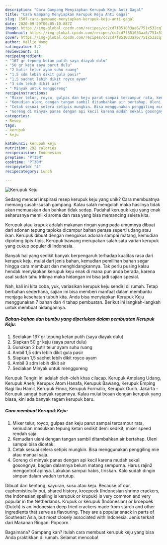 ```yaml
---
description: "Cara Gampang Menyiapkan Kerupuk Keju Anti Gagal"
title: "Cara Gampang Menyiapkan Kerupuk Keju Anti Gagal"
slug: 1507-cara-gampang-menyiapkan-kerupuk-keju-anti-gagal
date: 2020-09-29T06:05:10.887Z
image: https://img-global.cpcdn.com/recipes/cc2cd7f851033aa6/751x532cq70/kerupuk-keju-foto-resep-utama.jpg
thumbnail: https://img-global.cpcdn.com/recipes/cc2cd7f851033aa6/751x532cq70/kerupuk-keju-foto-resep-utama.jpg
cover: https://img-global.cpcdn.com/recipes/cc2cd7f851033aa6/751x532cq70/kerupuk-keju-foto-resep-utama.jpg
author: Hallie Wong
ratingvalue: 3.2
reviewcount: 11
recipeingredient:
- "167 gr tepung ketan putih saya diayak dulu"
- "50 gr keju saya parut dulu"
- "2 butir telur ayam suhu ruang"
- "1,5 sdm lebih dikit gula pasir"
- "1,5 sachet lebih dikit royco ayam"
- "3 sdm lebih dikit air"
- " Minyak untuk menggoreng"
recipeinstructions:
- "Mixer telur, royco, gulpas dan keju parut sampai tercampur rata, kemudian masukkan tepung ketan sedikit demi sedikit, mixer speed rendah saja."
- "Kemudian uleni dengan tangan sambil ditambahkan air bertahap. Uleni sampai bisa dicetak."
- "Cetak sesuai selera setipis mungkin. Bisa menggunakan penggiling mie atau manual saja."
- "Goreng di minyak panas dengan api kecil karena mudah sekali gosongnya, bagian dalamnya belum matang sempurna. Harus rajin2 mengontrol apinya. Lakukan sampai habis, tiriskan. Kalo sudah dingin simpan dalam wadah tertutup."
categories:
- Resep
tags:
- kerupuk
- keju

katakunci: kerupuk keju 
nutrition: 292 calories
recipecuisine: Indonesian
preptime: "PT15M"
cooktime: "PT30M"
recipeyield: "4"
recipecategory: Lunch

---
```



![Kerupuk Keju](https://img-global.cpcdn.com/recipes/cc2cd7f851033aa6/751x532cq70/kerupuk-keju-foto-resep-utama.jpg)

Sedang mencari inspirasi resep kerupuk keju yang unik? Cara membuatnya memang susah-susah gampang. Kalau salah mengolah maka hasilnya tidak akan memuaskan dan bahkan tidak sedap. Padahal kerupuk keju yang enak seharusnya memiliki aroma dan rasa yang bisa memancing selera kita.

Kerupuk atau krupuk adalah makanan ringan yang pada umumnya dibuat dari adonan tepung tapioka dicampur bahan perasa seperti udang atau ikan. Kerupuk dibuat dengan mengukus adonan sampai matang, kemudian dipotong tipis-tipis. Kerupuk bawang merupakan salah satu varian kerupuk yang cukup populer di Indonesia.

Banyak hal yang sedikit banyak berpengaruh terhadap kualitas rasa dari kerupuk keju, mulai dari jenis bahan, kemudian pemilihan bahan segar hingga cara membuat dan menghidangkannya. Tak perlu pusing kalau hendak menyiapkan kerupuk keju enak di mana pun anda berada, karena asal sudah tahu triknya maka hidangan ini bisa jadi sajian spesial.


Nah, kali ini kita coba, yuk, variasikan kerupuk keju sendiri di rumah. Tetap berbahan sederhana, sajian ini bisa memberi manfaat dalam membantu menjaga kesehatan tubuh kita. Anda bisa menyiapkan Kerupuk Keju menggunakan 7 bahan dan 4 tahap pembuatan. Berikut ini langkah-langkah untuk membuat hidangannya.

<!--inarticleads1-->

##### Bahan-bahan dan bumbu yang diperlukan dalam pembuatan Kerupuk Keju:

1. Sediakan 167 gr tepung ketan putih (saya diayak dulu)
1. Siapkan 50 gr keju (saya parut dulu)
1. Gunakan 2 butir telur ayam suhu ruang
1. Ambil 1,5 sdm lebih dikit gula pasir
1. Siapkan 1,5 sachet lebih dikit royco ayam
1. Ambil 3 sdm lebih dikit air
1. Sediakan  Minyak untuk menggoreng


Kerupuk Tengiri ini adalah oleh-oleh khas cilacap. Kerupuk Amplang Udang, Kerupuk Aneh, Kerupuk Atom Hanafa, Kerupuk Bawang, Kerupuk Emping Bagi Ibu Hamil, Kerupuk Finna, Kerupuk Formalin, Kerupuk Gurih. Jakarta - Kerupuk sangat banyak ragamnya. Kalau mulai bosan dengan kerupuk yang biasa, kini ada banyak ragam kerupuk baru. 

<!--inarticleads2-->

##### Cara membuat Kerupuk Keju:

1. Mixer telur, royco, gulpas dan keju parut sampai tercampur rata, kemudian masukkan tepung ketan sedikit demi sedikit, mixer speed rendah saja.
1. Kemudian uleni dengan tangan sambil ditambahkan air bertahap. Uleni sampai bisa dicetak.
1. Cetak sesuai selera setipis mungkin. Bisa menggunakan penggiling mie atau manual saja.
1. Goreng di minyak panas dengan api kecil karena mudah sekali gosongnya, bagian dalamnya belum matang sempurna. Harus rajin2 mengontrol apinya. Lakukan sampai habis, tiriskan. Kalo sudah dingin simpan dalam wadah tertutup.


Dibuat dari kentang, sayuran, susu atau keju. Because of our, euphemistically put, shared history, kroepoek (Indonesian shrimp crackers, the Indonesian spelling is kerupuk or krupuk) is very common and very popular in the Netherlands. Krupuk or kerupuk (Indonesian) or kroepoek (Dutch) is an Indonesian deep fried crackers made from starch and other ingredients that serve as flavouring. They are a popular snack in parts of Southeast Asia, but most closely associated with Indonesia. Jenis terkait dari Makanan Ringan: Popcorn. 

Bagaimana? Gampang kan? Itulah cara membuat kerupuk keju yang bisa Anda praktikkan di rumah. Selamat mencoba!
